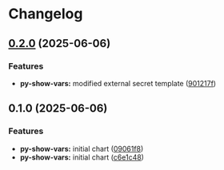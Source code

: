 # Changelog

## [0.2.0](https://github.com/dom-lc/lc-k8s-apps/compare/py-show-vars-v0.1.0...py-show-vars-v0.2.0) (2025-06-06)


### Features

* **py-show-vars:** modified external secret template ([901217f](https://github.com/dom-lc/lc-k8s-apps/commit/901217f6c3a96ede9296e6a67351b9b1e4d04bf6))

## 0.1.0 (2025-06-06)


### Features

* **py-show-vars:** initial chart ([09061f8](https://github.com/dom-lc/lc-k8s-apps/commit/09061f854073377bce21fbaa9ec7c731417b73d3))
* **py-show-vars:** initial chart ([c6e1c48](https://github.com/dom-lc/lc-k8s-apps/commit/c6e1c488f3a4de82ece82194916efb31f5aacddf))
